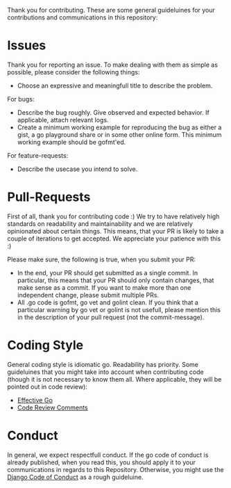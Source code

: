Thank you for contributing. These are some general guideluines for your
contributions and communications in this repository:

Issues
===

Thank you for reporting an issue. To make dealing with them as simple as
possible, please consider the following things:
* Choose an expressive and meaningfull title to describe the problem.

For bugs:
* Describe the bug roughly. Give observed and expected behavior. If applicable,
  attach relevant logs.
* Create a minimum working example for reproducing the bug as either
  a gist, a go playground share or in some other online form. This minimum
  working example should be gofmt'ed.

For feature-requests:
* Describe the usecase you intend to solve.

Pull-Requests
===

First of all, thank you for contributing code :) We try to have relatively high
standards on readability and maintainability and we are relatively opinionated
about certain things. This means, that your PR is likely to take a couple of
iterations to get accepted. We appreciate your patience with this :)

Please make sure, the following is true, when you submit your PR:
* In the end, your PR should get submitted as a single commit. In particular,
  this means that your PR should only contain changes, that make sense as a
  commit. If you want to make more than one independent change, please submit
  multiple PRs.
* All .go code is gofmt, go vet and golint clean. If you think that a
  particular warning by go vet or golint is not usefull, please mention this
  in the description of your pull request (not the commit-message).

Coding Style
===

General coding style is idiomatic go. Readability has priority. Some
guideluines that you might take into account when contributing code (though it
is not necessary to know them all. Where applicable, they will be pointed out
in code review):
* [Effective Go](https://golang.org/doc/effective_go.html)
* [Code Review Comments](https://github.com/golang/go/wiki/CodeReviewComments)

Conduct
===

In general, we expect respectfull conduct. If the go code of conduct is already
published, when you read this, you should apply it to your communications in
regards to this Repository. Otherwise, you might use the [Django Code of
Conduct](https://www.djangoproject.com/conduct/) as a rough guideluine.
